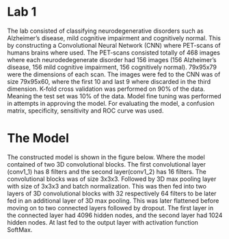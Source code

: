 # Lab 1
The lab consisted of classifying neurodegenerative disorders such as Alzheimer’s disease, mild cognitive impairment and cognitively normal. This by constructing a Convolutional Neural Network (CNN) where PET-scans of humans brains where used.
The PET-scans consisted totally of 468 images where each neurodedegenerate disorder had 156 images (156 Alzheimer’s disease, 156 mild cognitive impairment, 156 cognitively normal). 
79x95x79 were the dimensions of each scan. The images were fed to the CNN was of size 79x95x60, where the first 10 and last 9 where discarded in the third dimension. 
K-fold cross validation was performed on 90% of the data. Meaning the test set was 10% of the data. Model fine tuning was performed in attempts in approving the model. For evaluating the model, a confusion  matrix, specificity, sensitivity and ROC curve was used.

# The Model
The constructed model is shown in the figure below. Where the model contained of two 3D convolutional blocks. The first convolutional layer (conv1_1) has 8 filters and the second layer(conv1_2) has 16 filters. The convolutional blocks was of size 3x3x3. Followed by 3D max pooling layer with size of 3x3x3 and batch normalization. This was then fed into two layers of 3D convolutional blocks with 32 respectively 64 filters to be later fed in an additional layer of 3D max pooling. This was later flattened before moving on to two connected layers followed by dropout. The first layer in the connected layer had 4096 hidden nodes, and the second layer had 1024 hidden nodes. At last fed to the output layer with activation function SoftMax.

